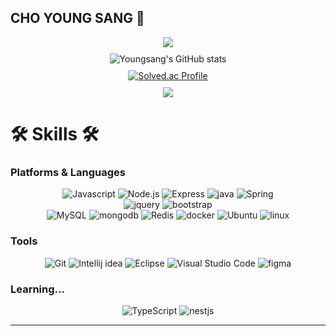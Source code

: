 ## CHO YOUNG SANG 👋
<div align = "center">
  <a href="https://hits.seeyoufarm.com"><img src="https://hits.seeyoufarm.com/api/count/incr/badge.svg?url=https%3A%2F%2Fgithub.com%2F0ssang&count_bg=%2379C83D&title_bg=%23555555&icon=&icon_color=%23E7E7E7&title=hits&edge_flat=false"/></a>
</div>
<div align="center">
  <!-- 첫 번째 요소 -->
  <div style="margin-top: 10px;">
    <img alt="Youngsang's GitHub stats" src="https://github-readme-stats.vercel.app/api?username=0ssang&show_icons=true&theme=radical"/>
  </div>

  <div style="margin-top: 10px;">
    <a href="https://solved.ac/ysys99/">
      <img align="center" alt="Solved.ac Profile" src="http://mazassumnida.wtf/api/v2/generate_badge?boj=ysys99"/>
    </a>
  </div>
  
  <div style="margin-top: 10px;">
    <a href="https://github.com/anuraghazra/github-readme-stats">
      <img align="center" src="https://github-readme-stats.vercel.app/api/top-langs?username=0ssang&layout=compact&langs_count=10&bg_color=45,C33764,1D2671&title_color=ffffff&text_color=ffffff&hide_border=False" />
    </a>
  </div>
  
</div>



# 🛠 Skills 🛠
### Platforms & Languages
<div align = "center">
  <img alt="Javascript" src="https://img.shields.io/badge/JavaScript-F7DF1E.svg?&style=flat-square&logo=JavaScript&logoColor=white"/>
  <img alt="Node.js" src="https://img.shields.io/badge/Node.js-5FA04E.svg?&style=flat-square&logo=Node.js&logoColor=white"/>
  <img alt="Express" src="https://img.shields.io/badge/Express-000000.svg?&style=flat-square&logo=Express&logoColor=white"/>
  <img alt="java" src="https://img.shields.io/badge/java-007396?style=for-the-badge&logo=java&logoColor=white">
  <img alt="Spring" src="https://img.shields.io/badge/Spring-6DB33F.svg?&style=flat-square&logo=Spring&logoColor=white"/>
  
  <br>
  
  <img alt="jquery" src="https://img.shields.io/badge/jquery-0769AD.svg?&style=flat-square&logo=jquery&logoColor=white"/>
  <img alt="bootstrap" src="https://img.shields.io/badge/bootstrap-7952B3.svg?&style=flat-square&logo=bootstrap&logoColor=white"/>

  <br>
  <img alt="MySQL" src="https://img.shields.io/badge/MySQL-4479A1.svg?&style=flat-square&logo=MySQL&logoColor=white"/>
  <img alt="mongodb" src="https://img.shields.io/badge/mongodb-47A248.svg?&style=flat-square&logo=mongodb&logoColor=white"/>
  <img alt="Redis" src="https://img.shields.io/badge/Redis-FF4438.svg?&style=flat-square&logo=Redis&logoColor=white"/>
  <img alt="docker" src="https://img.shields.io/badge/docker-2496ED.svg?&style=flat-square&logo=docker&logoColor=white"/>
  <img alt="Ubuntu" src="https://img.shields.io/badge/Ubuntu-E95420.svg?&style=flat-square&logo=Ubuntu&logoColor=white"/>
  <img alt="linux" src="https://img.shields.io/badge/linux-FCC624.svg?&style=flat-square&logo=linux&logoColor=white"/>
</div>

### Tools
<div align = "center">
  <img alt="Git" src="https://img.shields.io/badge/Git-F05032.svg?&style=flat-square&logo=Git&logoColor=white"/>
  <img alt="Intellij idea" src="https://img.shields.io/badge/Intellij%20idea-000000.svg?&style=flat-square&logo=Intellij%20idea&logoColor=white"/>
  <img alt="Eclipse" src="https://img.shields.io/badge/Eclipse%20IDE-2C2255.svg?&style=flat-square&logo=Eclipse%20IDE&logoColor=white"/>
  <img alt="Visual Studio Code" src="https://img.shields.io/badge/Intellij%20idea-000000.svg?&style=flat-square&logo=Intellij%20idea&logoColor=white">
  <img alt="figma" src="https://img.shields.io/badge/figma-F24E1E.svg?&style=flat-square&logo=figma&logoColor=white">
  <br>
  
</div>

### Learning...
<div align = "center">
  <img alt="TypeScript" src="https://img.shields.io/badge/typescript-3178C6.svg?&style=flat-square&logo=typescript&logoColor=white"/>
  <img alt="nestjs" src="https://img.shields.io/badge/nestjs-E0234E.svg?&style=flat-square&logo=nestjs&logoColor=white"/>
  <br>
</div>

---

<!--
**0ssang/0ssang** is a ✨ _special_ ✨ repository because its `README.md` (this file) appears on your GitHub profile.

Here are some ideas to get you started:

- 🔭 I’m currently working on ...
- 🌱 I’m currently learning ...
- 👯 I’m looking to collaborate on ...
- 🤔 I’m looking for help with ...
- 💬 Ask me about ...
- 📫 How to reach me: ...
- 😄 Pronouns: ...
- ⚡ Fun fact: ...
![HTML5](https://img.shields.io/badge/HTML5-E34F26.svg?&style=for-the-badge&logo=HTML5&logoColor=white)
![CSS3](https://img.shields.io/badge/CSS3-1572B6.svg?&style=for-the-badge&logo=CSS3&logoColor=white)
-->
